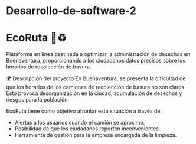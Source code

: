 # Desarrollo-de-software-2

# EcoRuta 🚛♻️
Plataforma en línea destinada a optimizar la administración de desechos en Buenaventura, proporcionando a los ciudadanos datos precisos sobre los horarios de recolección de basura.

🌍 Descripción del proyecto
En Buenaventura, se presenta la dificultad de que los horarios de los camiones de recolección de basura no son claros.
Esto provoca desorganización en la ciudad, acumulación de desechos y riesgos para la población.

EcoRuta tiene como objetivo afrontar esta situación a través de:

- Alertas a los usuarios cuando el camión se aproxime.
- Posibilidad de que los ciudadanos reporten inconvenientes.
- Herramienta de gestión para la empresa encargada de la limpieza.